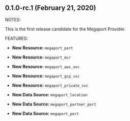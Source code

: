 ## 0.1.0-rc.1 (February 21, 2020)

NOTES:

This is the first release candidate for the Megaport Provider.

FEATURES:

* **New Resource:** `megaport_port`
* **New Resource:** `megaport_mcr`
* **New Resource:** `megaport_aws_vxc`
* **New Resource:** `megaport_gcp_vxc`
* **New Resource:** `megaport_private_vxc`

* **New Data Source:** `megaport_location`
* **New Data Source:** `megaport_partner_port`
* **New Data Source:** `megaport_port`

